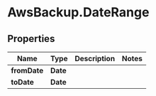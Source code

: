# AwsBackup.DateRange

## Properties

Name | Type | Description | Notes
------------ | ------------- | ------------- | -------------
**fromDate** | **Date** |  | 
**toDate** | **Date** |  | 



